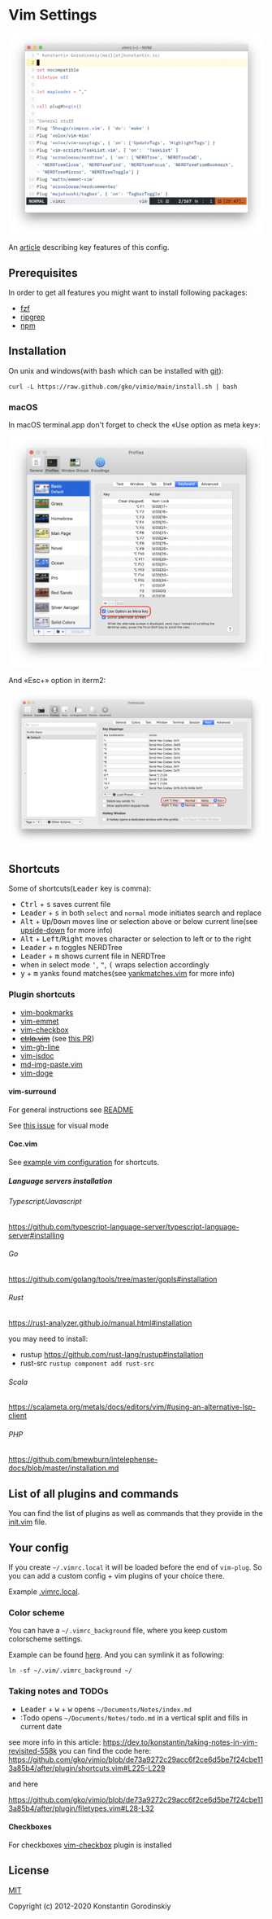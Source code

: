 # Vim Settings

![screenshot](/screenshot.png)

An [article](https://dev.to/konstantin/configuring-a-perfect-editor-for-frontend-development-1pe5) describing key features of this config.

## Prerequisites

In order to get all features you might want to install following packages:

- [fzf](https://github.com/junegunn/fzf)
- [ripgrep](https://github.com/BurntSushi/ripgrep)
- [npm](https://www.npmjs.com/get-npm)

## Installation

On unix and windows(with bash which can be installed with [git](http://msysgit.github.io/)):

```shell
curl -L https://raw.github.com/gko/vimio/main/install.sh | bash
```

### macOS

In macOS terminal.app don't forget to check the «Use option as meta key»:

![terminal](/terminal.png)

And «Esc+» option in iterm2:

![iterm2](/iterm2.png)

## Shortcuts

Some of shortcuts(<kbd>Leader</kbd> key is comma):

- <kbd>Ctrl</kbd> + <kbd>s</kbd> saves current file
- <kbd>Leader</kbd> + <kbd>s</kbd> in both `select` and `normal` mode initiates search and replace
- <kbd>Alt</kbd> + <kbd>Up</kbd>/<kbd>Down</kbd> moves line or selection above
  or below current line(see [upside-down](https://github.com/gko/upside-down) for more info)
- <kbd>Alt</kbd> + <kbd>Left</kbd>/<kbd>Right</kbd> moves character or
  selection to left or to the right
- <kbd>Leader</kbd> + <kbd>n</kbd> toggles NERDTree
- <kbd>Leader</kbd> + <kbd>m</kbd> shows current file in NERDTree
- when in select mode <kbd>'</kbd>, <kbd>"</kbd>, <kbd>(</kbd> wraps selection accordingly
- <kbd>y</kbd> + <kbd>m</kbd> yanks found matches(see
  [yankmatches.vim](https://github.com/gko/vimio/blob/main/after/plugin/yankmatches.vim)
  for more info)

### Plugin shortcuts

- [vim-bookmarks](https://github.com/MattesGroeger/vim-bookmarks#usage)
- [vim-emmet](https://github.com/mattn/emmet-vim#quick-tutorial)
- [vim-checkbox](https://github.com/jkramer/vim-checkbox#usage)
- ~~[ctrlp.vim](https://github.com/ctrlpvim/ctrlp.vim#basic-usage)~~ (see [this PR](https://github.com/gko/vimio/pull/17))
- [vim-gh-line](https://github.com/ruanyl/vim-gh-line#how-to-use)
- [vim-jsdoc](https://github.com/heavenshell/vim-jsdoc#usage)
- [md-img-paste.vim](https://github.com/ferrine/md-img-paste.vim#usage)
- [vim-doge](https://github.com/kkoomen/vim-doge#gdoge_mapping)

#### vim-surround

For general instructions see
[README](https://github.com/tpope/vim-surround#surroundvim)

See [this issue](https://github.com/tpope/vim-surround/issues/220) for visual mode

#### Coc.vim

See [example vim configuration](https://github.com/neoclide/coc.nvim#example-vim-configuration) for shortcuts.

##### Language servers installation

###### Typescript/Javascript

https://github.com/typescript-language-server/typescript-language-server#installing

###### Go

https://github.com/golang/tools/tree/master/gopls#installation

###### Rust

https://rust-analyzer.github.io/manual.html#installation

you may need to install:

- rustup https://github.com/rust-lang/rustup#installation
- rust-src `rustup component add rust-src`

###### Scala

https://scalameta.org/metals/docs/editors/vim/#using-an-alternative-lsp-client

###### PHP

https://github.com/bmewburn/intelephense-docs/blob/master/installation.md

## List of all plugins and commands

You can find the list of plugins as well as commands that they provide in the [init.vim](https://github.com/gko/vimio/blob/main/init.vim) file.

## Your config

If you create `~/.vimrc.local` it will be loaded before the end of `vim-plug`.
So you can add a custom config + vim plugins of your choice there.

Example [.vimrc.local](/.vimrc.local).

### Color scheme

You can have a `~/.vimrc_background` file, where you keep custom colorscheme
settings.

Example can be found [here](/.vimrc_background). And you can symlink it as
following:
```shell
ln -sf ~/.vim/.vimrc_background ~/
```
### Taking notes and TODOs

- <kbd>Leader</kbd> + <kbd>w</kbd> + <kbd>w</kbd> opens `~/Documents/Notes/index.md`
- :Todo opens `~/Documents/Notes/todo.md` in a vertical split and fills in current date

see more info in this article: https://dev.to/konstantin/taking-notes-in-vim-revisited-558k
you can find the code here:
https://github.com/gko/vimio/blob/de73a9272c29acc6f2ce6d5be7f24cbe113a85b4/after/plugin/shortcuts.vim#L225-L229

and here

https://github.com/gko/vimio/blob/de73a9272c29acc6f2ce6d5be7f24cbe113a85b4/after/plugin/filetypes.vim#L28-L32

#### Checkboxes

For checkboxes [vim-checkbox](https://github.com/jkramer/vim-checkbox#usage) plugin is installed

## License

[MIT](http://opensource.org/licenses/MIT)

Copyright (c) 2012-2020 Konstantin Gorodinskiy
